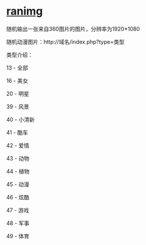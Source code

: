 # [ranimg](https://github.com/ahaqcxz/api/blame/master/ran360img/index.php)
随机输出一张来自360图片的图片，分辨率为1920*1080

随机动漫图片：http://域名/index.php?type=类型

类型介绍：

13 - 全部

16 - 美女

20 - 明星

39 - 风景

40 - 小清新

41 - 酷车

42 - 爱情

43 - 动物

44 - 植物

45 - 动漫

46 - 炫酷

47 - 游戏

48 - 军事

49 - 体育
